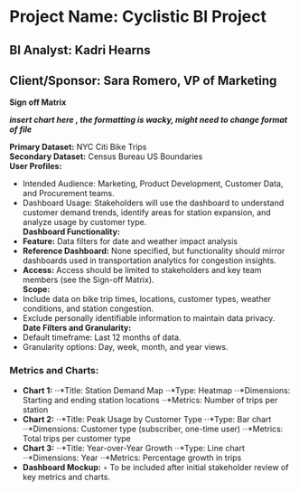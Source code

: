# Project Name: Cyclistic BI Project 
## BI Analyst: Kadri Hearns
## Client/Sponsor: Sara Romero, VP of Marketing

**Sign off Matrix**

***insert chart here , the formatting is wacky, might need to change format of file***



**Primary Dataset:** NYC Citi Bike Trips <br/>
**Secondary Dataset:** Census Bureau US Boundaries <br/>
**User Profiles:**
- Intended Audience: Marketing, Product Development, Customer Data, and Procurement teams.
- Dashboard Usage: Stakeholders will use the dashboard to understand customer demand trends, identify areas for station expansion, and analyze usage by customer type. <br/>
**Dashboard Functionality:**
- **Feature:** Data filters for date and weather impact analysis
- **Reference Dashboard:** None specified, but functionality should mirror dashboards used in transportation analytics for congestion insights.
- **Access:** Access should be limited to stakeholders and key team members (see the Sign-off Matrix). <br/>
**Scope:**
- Include data on bike trip times, locations, customer types, weather conditions, and station congestion.
- Exclude personally identifiable information to maintain data privacy. <br/>
**Date Filters and Granularity:**
- Default timeframe: Last 12 months of data.
- Granularity options: Day, week, month, and year views. <br/>
### Metrics and Charts:
- **Chart 1:**
⋅⋅*Title: Station Demand Map
⋅⋅*Type: Heatmap
⋅⋅*Dimensions: Starting and ending station locations
⋅⋅*Metrics: Number of trips per station
- **Chart 2:**
⋅⋅*Title: Peak Usage by Customer Type
⋅⋅*Type: Bar chart
⋅⋅*Dimensions: Customer type (subscriber, one-time user)
⋅⋅*Metrics: Total trips per customer type
- **Chart 3:**
⋅⋅*Title: Year-over-Year Growth
⋅⋅*Type: Line chart
⋅⋅*Dimensions: Year
⋅⋅*Metrics: Percentage growth in trips
- **Dashboard Mockup:**
	◦	To be included after initial stakeholder review of key metrics and charts.
